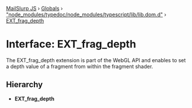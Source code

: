 [MailSlurp JS](../README.md) › [Globals](../globals.md) › ["node_modules/typedoc/node_modules/typescript/lib/lib.dom.d"](../modules/_node_modules_typedoc_node_modules_typescript_lib_lib_dom_d_.md) › [EXT_frag_depth](_node_modules_typedoc_node_modules_typescript_lib_lib_dom_d_.ext_frag_depth.md)

# Interface: EXT_frag_depth

The EXT_frag_depth extension is part of the WebGL API and enables to set a depth value of a fragment from within the fragment shader.

## Hierarchy

* **EXT_frag_depth**
